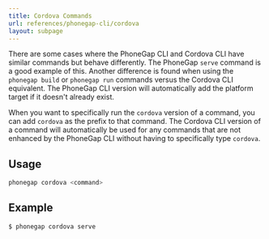 ```yaml
---
title: Cordova Commands
url: references/phonegap-cli/cordova
layout: subpage
---
```


There are some cases where the PhoneGap CLI and Cordova CLI have similar commands but behave differently. The PhoneGap `serve` command is a good example of this. Another difference is found when using the `phonegap build` or `phonegap run` commands versus the Cordova CLI equivalent. The PhoneGap CLI version will automatically add the platform target if it doesn't already exist.

When you want to specifically run the `cordova` version of a command, you can add `cordova` as the prefix to that command. The Cordova CLI version of a command will automatically be used for any commands that are not enhanced by the PhoneGap CLI without having to specifically type `cordova`.

## Usage

```bash
phonegap cordova <command>
```

## Example

```bash
$ phonegap cordova serve
```
